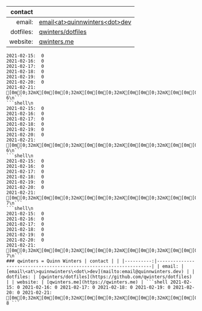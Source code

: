 |   contact |                                                                    |
|----------:|--------------------------------------------------------------------|
|    email: | [email\<at\>quinnwinters\<dot\>dev](mailto:email@quinnwinters.dev) |
| dotfiles: | [qwinters/dotfiles](https://github.com/qwinters/dotfiles)          |
|  website: | [qwinters.me](https://qwinters.me)                                 | 

```shell\n 
2021-02-15:  0
2021-02-16:  0
2021-02-17:  0
2021-02-18:  0
2021-02-19:  0
2021-02-20:  0
2021-02-21: [0m[0;32mX[0m[0m[0;32mX[0m[0m[0;32mX[0m[0m[0;32mX[0m[0m[0;32mX[0m[0m[0;32mX[0m[0m[0;32mX[0m[0m[0;32mX[0m[0m[0;32mX[0m[0m[0;32mX[0m[0m[0;32mX[0m[0m[0;32mX[0m[0m[0;32mX[0m[0m[0;32mX[0m[0m[0;32mX[0m[0m[0;32mX[0m[0m[0;32mX[0m[0m[0;32mX[0m[0m[0;32mX[0m[0m[0;32mX[0m[0m[0;32mX[0m[0m[0;32mX[0m[0m[0;32mX[0m[0m[0;32mX[0m[0m[0;32mX[0m[0m[0;32mX[0m[0m[0;32mX[0m[0m[0;32mX[0m[0m[0;32mX[0m[0m[0;32mX[0m[0m[0;32mX[0m[0m[0;32mX[0m[0m[0;32mX[0m[0m[0;32mX[0m[0m[0;32mX[0m[0m[0;32mX[0m[0m[0;32mX[0m[0m[0;32mX[0m[0m[0;32mX[0m[0m[0;32mX[0m[0m[0;32mX[0m[0m[0;32mX[0m[0m[0;32mX[0m[0m[0;32mX[0m[0m[0;32mX[0m[0m[0;32mX[0m[0m[0;32mX[0m[0m[0;32mX[0m[0m[0;32mX[0m[0m[0;32mX[0m[0m[0;32mX[0m[0m[0;32mX[0m[0m[0;32mX[0m[0m[0;32mX[0m[0m[0;32mX[0m[0m[0;32mX[0m[0m[0;32mX[0m[0m[0;32mX[0m[0m[0;32mX[0m[0m[0;32mX[0m 6\n```
```shell\n 
2021-02-15:  0
2021-02-16:  0
2021-02-17:  0
2021-02-18:  0
2021-02-19:  0
2021-02-20:  0
2021-02-21: [0m[0;32mX[0m[0m[0;32mX[0m[0m[0;32mX[0m[0m[0;32mX[0m[0m[0;32mX[0m[0m[0;32mX[0m[0m[0;32mX[0m[0m[0;32mX[0m[0m[0;32mX[0m[0m[0;32mX[0m[0m[0;32mX[0m[0m[0;32mX[0m[0m[0;32mX[0m[0m[0;32mX[0m[0m[0;32mX[0m[0m[0;32mX[0m[0m[0;32mX[0m[0m[0;32mX[0m[0m[0;32mX[0m[0m[0;32mX[0m[0m[0;32mX[0m[0m[0;32mX[0m[0m[0;32mX[0m[0m[0;32mX[0m[0m[0;32mX[0m[0m[0;32mX[0m[0m[0;32mX[0m[0m[0;32mX[0m[0m[0;32mX[0m[0m[0;32mX[0m[0m[0;32mX[0m[0m[0;32mX[0m[0m[0;32mX[0m[0m[0;32mX[0m[0m[0;32mX[0m[0m[0;32mX[0m[0m[0;32mX[0m[0m[0;32mX[0m[0m[0;32mX[0m[0m[0;32mX[0m[0m[0;32mX[0m[0m[0;32mX[0m[0m[0;32mX[0m[0m[0;32mX[0m[0m[0;32mX[0m[0m[0;32mX[0m[0m[0;32mX[0m[0m[0;32mX[0m[0m[0;32mX[0m[0m[0;32mX[0m[0m[0;32mX[0m[0m[0;32mX[0m[0m[0;32mX[0m[0m[0;32mX[0m[0m[0;32mX[0m[0m[0;32mX[0m[0m[0;32mX[0m[0m[0;32mX[0m[0m[0;32mX[0m[0m[0;32mX[0m 6\n```
```shell\n 
2021-02-15:  0
2021-02-16:  0
2021-02-17:  0
2021-02-18:  0
2021-02-19:  0
2021-02-20:  0
2021-02-21: [0m[0;32mX[0m[0m[0;32mX[0m[0m[0;32mX[0m[0m[0;32mX[0m[0m[0;32mX[0m[0m[0;32mX[0m[0m[0;32mX[0m[0m[0;32mX[0m[0m[0;32mX[0m[0m[0;32mX[0m[0m[0;32mX[0m[0m[0;32mX[0m[0m[0;32mX[0m[0m[0;32mX[0m[0m[0;32mX[0m[0m[0;32mX[0m[0m[0;32mX[0m[0m[0;32mX[0m[0m[0;32mX[0m[0m[0;32mX[0m[0m[0;32mX[0m[0m[0;32mX[0m[0m[0;32mX[0m[0m[0;32mX[0m[0m[0;32mX[0m[0m[0;32mX[0m[0m[0;32mX[0m[0m[0;32mX[0m[0m[0;32mX[0m[0m[0;32mX[0m[0m[0;32mX[0m[0m[0;32mX[0m[0m[0;32mX[0m[0m[0;32mX[0m[0m[0;32mX[0m[0m[0;32mX[0m[0m[0;32mX[0m[0m[0;32mX[0m[0m[0;32mX[0m[0m[0;32mX[0m[0m[0;32mX[0m[0m[0;32mX[0m[0m[0;32mX[0m[0m[0;32mX[0m[0m[0;32mX[0m[0m[0;32mX[0m[0m[0;32mX[0m[0m[0;32mX[0m[0m[0;32mX[0m[0m[0;32mX[0m[0m[0;32mX[0m[0m[0;32mX[0m[0m[0;32mX[0m[0m[0;32mX[0m[0m[0;32mX[0m[0m[0;32mX[0m[0m[0;32mX[0m[0m[0;32mX[0m[0m[0;32mX[0m[0m[0;32mX[0m 7\n```
```shell\n 
2021-02-15:  0
2021-02-16:  0
2021-02-17:  0
2021-02-18:  0
2021-02-19:  0
2021-02-20:  0
2021-02-21: [0m[0;32mX[0m[0m[0;32mX[0m[0m[0;32mX[0m[0m[0;32mX[0m[0m[0;32mX[0m[0m[0;32mX[0m[0m[0;32mX[0m[0m[0;32mX[0m[0m[0;32mX[0m[0m[0;32mX[0m[0m[0;32mX[0m[0m[0;32mX[0m[0m[0;32mX[0m[0m[0;32mX[0m[0m[0;32mX[0m[0m[0;32mX[0m[0m[0;32mX[0m[0m[0;32mX[0m[0m[0;32mX[0m[0m[0;32mX[0m[0m[0;32mX[0m[0m[0;32mX[0m[0m[0;32mX[0m[0m[0;32mX[0m[0m[0;32mX[0m[0m[0;32mX[0m[0m[0;32mX[0m[0m[0;32mX[0m[0m[0;32mX[0m[0m[0;32mX[0m[0m[0;32mX[0m[0m[0;32mX[0m[0m[0;32mX[0m[0m[0;32mX[0m[0m[0;32mX[0m[0m[0;32mX[0m[0m[0;32mX[0m[0m[0;32mX[0m[0m[0;32mX[0m[0m[0;32mX[0m[0m[0;32mX[0m[0m[0;32mX[0m[0m[0;32mX[0m[0m[0;32mX[0m[0m[0;32mX[0m[0m[0;32mX[0m[0m[0;32mX[0m[0m[0;32mX[0m[0m[0;32mX[0m[0m[0;32mX[0m[0m[0;32mX[0m[0m[0;32mX[0m[0m[0;32mX[0m[0m[0;32mX[0m[0m[0;32mX[0m[0m[0;32mX[0m[0m[0;32mX[0m[0m[0;32mX[0m[0m[0;32mX[0m[0m[0;32mX[0m 7\n```
### qwinters = Quinn Winters | contact | | |----------:|--------------------------------------------------------------------| | email: | [email\<at\>quinnwinters\<dot\>dev](mailto:email@quinnwinters.dev) | | dotfiles: | [qwinters/dotfiles](https://github.com/qwinters/dotfiles) | | website: | [qwinters.me](https://qwinters.me) | ```shell 2021-02-15: 0 2021-02-16: 0 2021-02-17: 0 2021-02-18: 0 2021-02-19: 0 2021-02-20: 0 2021-02-21: [0m[0;32mX[0m[0m[0;32mX[0m[0m[0;32mX[0m[0m[0;32mX[0m[0m[0;32mX[0m[0m[0;32mX[0m[0m[0;32mX[0m[0m[0;32mX[0m[0m[0;32mX[0m[0m[0;32mX[0m[0m[0;32mX[0m[0m[0;32mX[0m[0m[0;32mX[0m[0m[0;32mX[0m[0m[0;32mX[0m[0m[0;32mX[0m[0m[0;32mX[0m[0m[0;32mX[0m[0m[0;32mX[0m[0m[0;32mX[0m[0m[0;32mX[0m[0m[0;32mX[0m[0m[0;32mX[0m[0m[0;32mX[0m[0m[0;32mX[0m[0m[0;32mX[0m[0m[0;32mX[0m[0m[0;32mX[0m[0m[0;32mX[0m[0m[0;32mX[0m[0m[0;32mX[0m[0m[0;32mX[0m[0m[0;32mX[0m[0m[0;32mX[0m[0m[0;32mX[0m[0m[0;32mX[0m[0m[0;32mX[0m[0m[0;32mX[0m[0m[0;32mX[0m[0m[0;32mX[0m[0m[0;32mX[0m[0m[0;32mX[0m[0m[0;32mX[0m[0m[0;32mX[0m[0m[0;32mX[0m[0m[0;32mX[0m[0m[0;32mX[0m[0m[0;32mX[0m[0m[0;32mX[0m[0m[0;32mX[0m[0m[0;32mX[0m[0m[0;32mX[0m[0m[0;32mX[0m[0m[0;32mX[0m[0m[0;32mX[0m[0m[0;32mX[0m[0m[0;32mX[0m[0m[0;32mX[0m[0m[0;32mX[0m[0m[0;32mX[0m 8 ```

